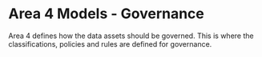 <!-- SPDX-License-Identifier: Apache-2.0 -->

# Area 4 Models - Governance

Area 4 defines how the data assets should be governed.
This is where the classifications, policies and rules are
defined for governance.